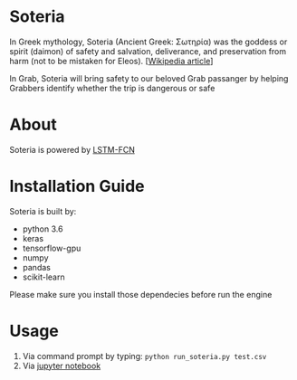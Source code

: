 # Soteria

In Greek mythology, Soteria (Ancient Greek: Σωτηρία) was the goddess or spirit (daimon) of safety and salvation, deliverance, and preservation from harm (not to be mistaken for Eleos). [[Wikipedia article](https://en.wikipedia.org/wiki/Soteria_(mythology))]

In Grab, Soteria will bring safety to our beloved Grab passanger by helping Grabbers identify whether the trip is dangerous or safe

# About
Soteria is powered by [LSTM-FCN](https://github.com/titu1994/LSTM-FCN)

# Installation Guide
Soteria is built by:
* python 3.6
* keras
* tensorflow-gpu
* numpy
* pandas
* scikit-learn

Please make sure you install those dependecies before run the engine

# Usage
1. Via command prompt by typing:
``` python run_soteria.py test.csv ```
2. Via [jupyter notebook](http://github.com)
